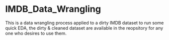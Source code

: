 # IMDB_Data_Wrangling

This is a data wrangling process applied to a dirty IMDB dataset to run some quick EDA, the dirty & cleaned dataset are available in the reopsitory for any one who desires to use them.
